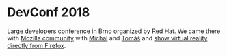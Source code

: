 # DevConf 2018

<!--time:2018-01-25--2018-01-27-->

Large developers conference in Brno organized by Red Hat. We came there with [Mozilla community](https://www.mozilla.cz/) with [Michal](https://www.linkedin.com/in/vasicekmichal/) and [Tomáš](https://twitter.com/zelitomas) and [show virtual reality directly from Firefox](https://www.mozilla.cz/zpravicky/jak-jsme-se-meli-na-devconfu-2018/).
